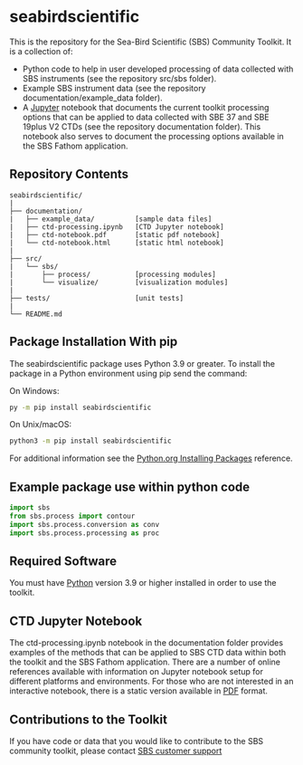 # seabirdscientific
This is the repository for the Sea-Bird Scientific (SBS) Community Toolkit. It is a collection of:
- Python code to help in user developed processing of data collected with SBS instruments (see the repository src/sbs folder).
- Example SBS instrument data (see the repository documentation/example_data folder).
- A [Jupyter](https://jupyter.org/) notebook that documents the current toolkit processing options that can be applied to data collected with SBE 37 and SBE 19plus V2 CTDs (see the repository documentation folder). This notebook also serves to document the processing options available in the SBS Fathom application.

## Repository Contents
```
seabirdscientific/
|
├── documentation/
|   ├── example_data/          [sample data files]
|   ├── ctd-processing.ipynb   [CTD Jupyter notebook]
|   ├── ctd-notebook.pdf       [static pdf notebook]
|   └── ctd-notebook.html      [static html notebook]
|
├── src/
|   └── sbs/
|       ├── process/           [processing modules]
|       └── visualize/         [visualization modules]
|
├── tests/                     [unit tests]
|
└── README.md
```
## Package Installation With pip
The seabirdscientific package uses Python 3.9 or greater. To install the package in a Python environment using pip send the command:

On Windows:
``` bash
py -m pip install seabirdscientific
```

On Unix/macOS:

``` bash
python3 -m pip install seabirdscientific
```
For additional information see the [Python.org Installing Packages](https://packaging.python.org/en/latest/tutorials/installing-packages/#installing-packages) reference.

## Example package use within python code
```python
import sbs
from sbs.process import contour
import sbs.process.conversion as conv
import sbs.process.processing as proc
```

## Required Software
You must have [Python](https://www.python.org/downloads/) version 3.9 or higher installed in order to use the toolkit.

## CTD Jupyter Notebook
The ctd-processing.ipynb notebook in the documentation folder provides examples of the methods that can be applied to SBS CTD data within both the toolkit and the SBS Fathom application. There are a number of online references available with information on Jupyter notebook setup for different platforms and environments. For those who are not interested in an interactive notebook, there is a static version available in [PDF](./documentation/ctd-notebook.pdf) format.

## Contributions to the Toolkit
If you have code or data that you would like to contribute to the SBS community toolkit, please contact [SBS customer support](https://www.seabird.com/support)
